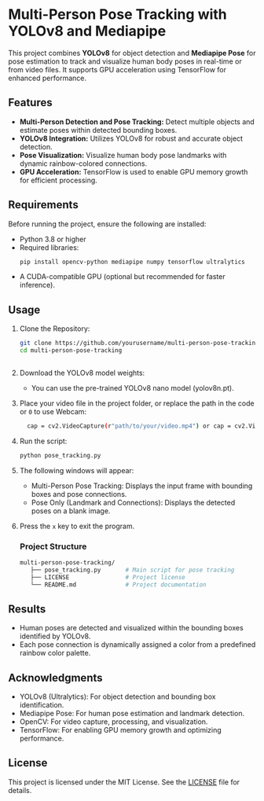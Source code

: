 # Multi-Person Pose Tracking with YOLOv8 and Mediapipe

This project combines **YOLOv8** for object detection and **Mediapipe Pose** for pose estimation to track and visualize human body poses in real-time or from video files. It supports GPU acceleration using TensorFlow for enhanced performance.

## Features
- **Multi-Person Detection and Pose Tracking:** Detect multiple objects and estimate poses within detected bounding boxes.
- **YOLOv8 Integration:** Utilizes YOLOv8 for robust and accurate object detection.
- **Pose Visualization:** Visualize human body pose landmarks with dynamic rainbow-colored connections.
- **GPU Acceleration:** TensorFlow is used to enable GPU memory growth for efficient processing.

## Requirements
Before running the project, ensure the following are installed:

- Python 3.8 or higher
- Required libraries:
  ```bash
  pip install opencv-python mediapipe numpy tensorflow ultralytics
- A CUDA-compatible GPU (optional but recommended for faster inference).

## Usage
1. Clone the Repository:
   ```bash
   git clone https://github.com/yourusername/multi-person-pose-tracking.git
   cd multi-person-pose-tracking
  
2. Download the YOLOv8 model weights:
    - You can use the pre-trained YOLOv8 nano model (yolov8n.pt).
      
3. Place your video file in the project folder, or replace the path in the code or `0` to use Webcam:
   ```bash
     cap = cv2.VideoCapture(r"path/to/your/video.mp4") or cap = cv2.VideoCapture(0)                            

4. Run the script:
   ```bash
   python pose_tracking.py
5. The following windows will appear:
    - Multi-Person Pose Tracking: Displays the input frame with bounding boxes and pose connections.
    - Pose Only (Landmark and Connections): Displays the detected poses on a blank image.

6. Press the `x` key to exit the program.

   ### Project Structure
   ```bash
   multi-person-pose-tracking/
      ├── pose_tracking.py       # Main script for pose tracking
      ├── LICENSE                # Project license
      └── README.md              # Project documentation

## Results
- Human poses are detected and visualized within the bounding boxes identified by YOLOv8.
- Each pose connection is dynamically assigned a color from a predefined rainbow color palette.

## Acknowledgments
- YOLOv8 (Ultralytics): For object detection and bounding box identification.
- Mediapipe Pose: For human pose estimation and landmark detection.
- OpenCV: For video capture, processing, and visualization.
- TensorFlow: For enabling GPU memory growth and optimizing performance.

## License
This project is licensed under the MIT License. See the [LICENSE](LICENSE) file for details.
